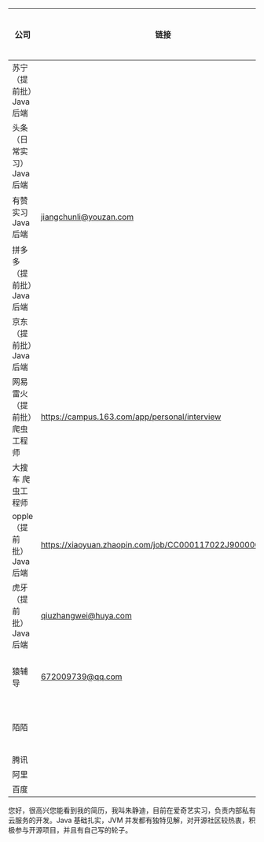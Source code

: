 | 公司                         | 链接                                                     | 投递时间 | 是否已投 | 一面     | 二面     | 三面 |
| ---------------------------- | -------------------------------------------------------- | -------- | -------- | -------- | -------- | ---- |
| 苏宁（提前批）Java 后端      |                                                          | 7月3日   | 邮箱投递 |          |          |      |
| 头条（日常实习）Java 后端    |                                                          | 7月1日   | 学长推荐 | 7/10     | 7/14已挂 |      |
| 有赞  实习 Java 后端         | jiangchunli@youzan.com                                   | 6月28日  | 邮箱投递 | 7/5 已挂 |          |      |
| 拼多多（提前批）Java 后端    |                                                          | 7月3日   | 邮箱投递 |          |          |      |
| 京东（提前批）Java 后端      |                                                          | 7月3日   | 邮箱投递 |          |          |      |
| 网易雷火（提前批）爬虫工程师 | https://campus.163.com/app/personal/interview            | 7月5日   | 朋友推荐 | 已网申   |          |      |
| 大搜车 爬虫工程师            |                                                          | 7月5日   | 朋友推荐 |          |          |      |
| opple（提前批） Java 后端    | https://xiaoyuan.zhaopin.com/job/CC000117022J90000063000 | 7月5日   | 官网申请 |          |          |      |
| 虎牙 （提前批） Java 后端    | qiuzhangwei@huya.com                                     | 7月5日   | 邮箱投递 |          |          |      |
| 猿辅导                       | 672009739@qq.com                                         | 7月15日  | 邮箱投递 |          |          |      |
| 陌陌                         |                                                          | 7月15日  | 官网申请 |          |          |      |
| 腾讯                         |                                                          |          |          |          |          |      |
| 阿里                         |                                                          |          |          |          |          |      |
| 百度                         |                                                          |          |          |          |          |      |



您好，很高兴您能看到我的简历，我叫朱静迪，目前在爱奇艺实习，负责内部私有云服务的开发。Java 基础扎实，JVM 并发都有独特见解，对开源社区较热衷，积极参与开源项目，并且有自己写的轮子。

